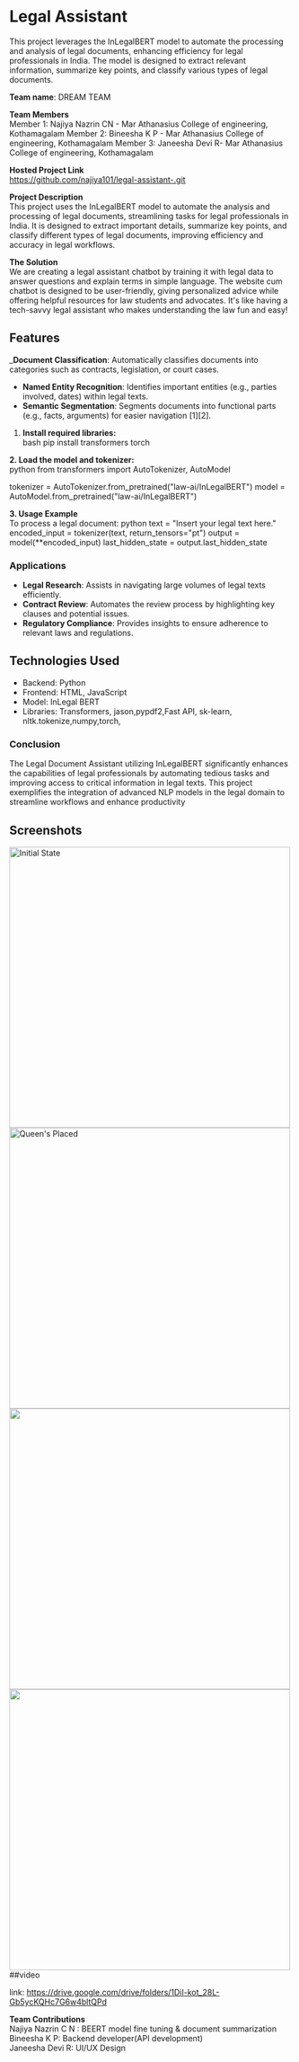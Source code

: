 # Legal Assistant

This project leverages the InLegalBERT model to automate the processing and analysis of legal documents, enhancing efficiency for legal professionals in India. The model is designed to extract relevant information, summarize key points, and classify various types of legal documents.

**Team name**: DREAM TEAM<br>

**Team Members**<br>
Member 1: Najiya Nazrin CN - Mar Athanasius College of engineering, Kothamagalam
Member 2: Bineesha K P -  Mar Athanasius College of engineering, Kothamagalam
Member 3: Janeesha Devi R- Mar Athanasius College of engineering, Kothamagalam

**Hosted Project Link**<br>
https://github.com/najiya101/legal-assistant-.git

**Project Description**<br>
This project uses the InLegalBERT model to automate the analysis and processing of legal documents, streamlining tasks for legal professionals in India. It is designed to extract important details, summarize key points, and classify different types of legal documents, improving efficiency and accuracy in legal workflows.

**The Solution**<br>
We are  creating a legal assistant chatbot by training it with legal data to answer questions and explain terms in simple language. The website cum chatbot is designed to be user-friendly, giving personalized advice while offering helpful resources for law students and advocates. It's like having a tech-savvy legal assistant who makes understanding the law fun and easy!

## Features<br>
_**Document Classification**: Automatically classifies documents into categories such as contracts, legislation, or court cases.
- **Named Entity Recognition**: Identifies important entities (e.g., parties involved, dates) within legal texts.
- **Semantic Segmentation**: Segments documents into functional parts (e.g., facts, arguments) for easier navigation [1][2].

1.  **Install required libraries:**<br>
      bash
   pip install transformers torch
   
**2. Load the model and tokenizer:**<br>
   python
   from transformers import AutoTokenizer, AutoModel

   tokenizer = AutoTokenizer.from_pretrained("law-ai/InLegalBERT")
   model = AutoModel.from_pretrained("law-ai/InLegalBERT")
   
**3. Usage Example**<br>
To process a legal document:
python
text = "Insert your legal text here."
encoded_input = tokenizer(text, return_tensors="pt")
output = model(**encoded_input)
last_hidden_state = output.last_hidden_state


 ### Applications<br>
- **Legal Research**: Assists in navigating large volumes of legal texts efficiently.
- **Contract Review**: Automates the review process by highlighting key clauses and potential issues.
- **Regulatory Compliance**: Provides insights to ensure adherence to relevant laws and regulations.

## Technologies Used<br>
- Backend: Python
- Frontend: HTML, JavaScript
- Model: InLegal BERT
- Libraries: Transformers, jason,pypdf2,Fast API, sk-learn, nltk.tokenize,numpy,torch,

  
### Conclusion<br>
The Legal Document Assistant utilizing InLegalBERT significantly enhances the capabilities of legal professionals by automating tedious tasks and improving access to critical information in legal texts. This project exemplifies the integration of advanced NLP models in the legal domain to streamline workflows and enhance productivity

## Screenshots


<div>

  <img src="https://github.com/user-attachments/assets/f8c94d43-90c9-4448-979c-82dee2d34533" alt="Initial State" height="500"/>  
  <img src="https://github.com/user-attachments/assets/ee083a7f-8557-492b-bc29-d0f68365ac79" alt="Queen's Placed" height="500"/>
  <img src="https://github.com/user-attachments/assets/587d368e-a5a7-495a-b8f9-6e0bc8682fc2" height="500"/>


  <img src="https://github.com/user-attachments/assets/aa78c8b2-71ae-4873-95dd-5b8c516197f6" height="500"/>

</div>
##video

link: https://drive.google.com/drive/folders/1DiI-kot_28L-Gb5ycKQHc7G6w4bltQPd

**Team Contributions**<br>
Najiya Nazrin C N : BEERT model fine tuning & document summarization <br>
Bineesha K P: Backend developer(API development)<br>
Janeesha Devi R: UI/UX Design <br>
